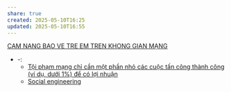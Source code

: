 ```yaml
---
share: true
created: 2025-05-10T16:25
updated: 2025-05-10T16:55
---
```

[CAM NANG BAO VE TRE EM TREN KHONG GIAN MẠNG](https://online.fliphtml5.com/pobzy/pdif/)
- \-: 
    - [Tội phạm mạng chỉ cần một phần nhỏ các cuộc tấn công thành công (ví dụ, dưới 1%) để có lợi nhuận](../Ki%E1%BA%BFm%20ti%E1%BB%81n/Ph%E1%BA%A1m%20t%E1%BB%99i/T%E1%BB%99i%20ph%E1%BA%A1m%20m%E1%BA%A1ng%20ch%E1%BB%89%20c%E1%BA%A7n%20m%E1%BB%99t%20ph%E1%BA%A7n%20nh%E1%BB%8F%20c%C3%A1c%20cu%E1%BB%99c%20t%E1%BA%A5n%20c%C3%B4ng%20th%C3%A0nh%20c%C3%B4ng%20(v%C3%AD%20d%E1%BB%A5,%20d%C6%B0%E1%BB%9Bi%201%25)%20%C4%91%E1%BB%83%20c%C3%B3%20l%E1%BB%A3i%20nhu%E1%BA%ADn.md)
    - [Social engineering](../%CE%9E%20Ngu%E1%BB%93n/Social%20engineering.md)


